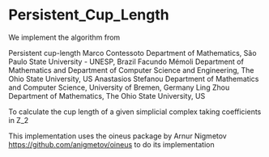 # Persistent_Cup_Length

We implement the algorithm from 

Persistent cup-length
Marco Contessoto
Department of Mathematics, São Paulo State University - UNESP, Brazil
Facundo Mémoli
Department of Mathematics and Department of Computer Science and Engineering, The Ohio State
University, US
Anastasios Stefanou
Department of Mathematics and Computer Science, University of Bremen, Germany
Ling Zhou
Department of Mathematics, The Ohio State University, US

To calculate the cup length of a given simplicial complex taking coefficients in Z_2


This implementation uses the oineus package by Arnur Nigmetov https://github.com/anigmetov/oineus to do its implementation
